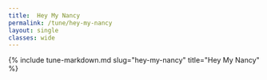 ```yaml
---
title:  Hey My Nancy
permalink: /tune/hey-my-nancy
layout: single
classes: wide
---
```

{% include tune-markdown.md slug="hey-my-nancy" title="Hey My Nancy" %}
